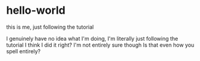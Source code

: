 # hello-world
this is me, just following the tutorial

I genuinely have no idea what I'm doing, I'm literally just following the tutorial
I think I did it right? I'm not entirely sure though
Is that even how you spell entirely?
